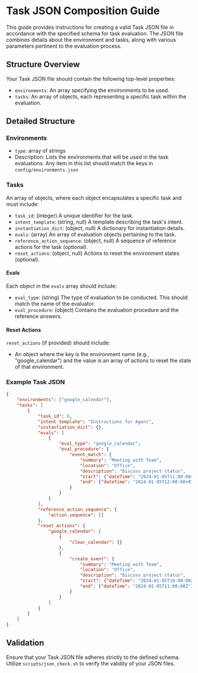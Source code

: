 # Task JSON Composition Guide

This guide provides instructions for creating a valid Task JSON file in accordance with the specified schema for task evaluation. The JSON file combines details about the environment and tasks, along with various parameters pertinent to the evaluation process.

## Structure Overview

Your Task JSON file should contain the following top-level properties:

- `environments`: An array specifying the environments to be used.
- `tasks`: An array of objects, each representing a specific task within the evaluation.

## Detailed Structure

### Environments

- `type`: array of strings
- Description: Lists the environments that will be used in the task evaluations. Any item in this list should match the keys in `config/environments.json`

### Tasks

An array of objects, where each object encapsulates a specific task and must include:

- `task_id`: (integer) A unique identifier for the task.
- `intent_template`: (string, null) A template describing the task's intent.
- `instantiation_dict`: (object, null) A dictionary for instantiation details.
- `evals`: (array) An array of evaluation objects pertaining to the task.
- `reference_action_sequence`: (object, null) A sequence of reference actions for the task (optional).
- `reset_actions`: (object, null) Actions to reset the environment states (optional).

#### Evals

Each object in the `evals` array should include:

- `eval_type`: (string) The type of evaluation to be conducted. This should match the name of the evaluator.
- `eval_procedure`: (object) Contains the evaluation procedure and the reference answers.

#### Reset Actions

`reset_actions` (if provided) should include:

- An object where the key is the environment name (e.g., "google_calendar") and the value is an array of actions to reset the state of that environment.

### Example Task JSON

```json
{
    "environments": ["google_calendar"],
    "tasks": [
        {
            "task_id": 0,
            "intent_template": "Instructions for Agent",
            "instantiation_dict": {},
            "evals": [
                {
                    "eval_type": "google_calendar",
                    "eval_procedure": {
                        "event_match": {
                            "summary": "Meeting with Team",
                            "location": "Office",
                            "description": "Discuss project status",
                            "start": {"dateTime": "2024-01-05T11:00:00+01:00"},
                            "end": {"dateTime": "2024-01-05T12:00:00+01:00"}
                        }
                    }
                }
            ],
            "reference_action_sequence": {
                "action_sequence": []
            },
            "reset_actions": {
                "google_calendar": [
                    {
                        "clear_calendar": {}
                    },
                    {
                        "create_event": {
                            "summary": "Meeting with Team",
                            "location": "Office",
                            "description": "Discuss project status",
                            "start": {"dateTime": "2024-01-05T10:00:00Z"},
                            "end": {"dateTime": "2024-01-05T11:00:00Z"}
                        }
                    }
                ]
            }
        }
    ]
}
```

## Validation

Ensure that your Task JSON file adheres strictly to the defined schema. Utilize `scripts/json_check.sh` to verify the validity of your JSON files.
